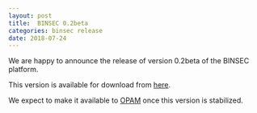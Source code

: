 ```yaml
---
layout: post
title:  BINSEC 0.2beta
categories: binsec release
date: 2018-07-24
---
```


We are happy to announce the release of version 0.2beta of the BINSEC platform.

This version is available for download from [here][git].

We expect to make it available to [OPAM][opam] once this version is stabilized.

[git]: https://github.com/binsec/binsec
[opam]: https://opam.ocaml.org/
